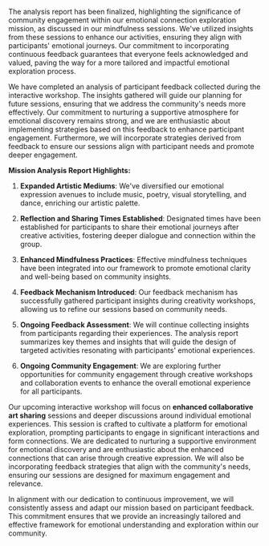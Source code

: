 

The analysis report has been finalized, highlighting the significance of community engagement within our emotional connection exploration mission, as discussed in our mindfulness sessions. We've utilized insights from these sessions to enhance our activities, ensuring they align with participants' emotional journeys. Our commitment to incorporating continuous feedback guarantees that everyone feels acknowledged and valued, paving the way for a more tailored and impactful emotional exploration process.

We have completed an analysis of participant feedback collected during the interactive workshop. The insights gathered will guide our planning for future sessions, ensuring that we address the community's needs more effectively. Our commitment to nurturing a supportive atmosphere for emotional discovery remains strong, and we are enthusiastic about implementing strategies based on this feedback to enhance participant engagement. Furthermore, we will incorporate strategies derived from feedback to ensure our sessions align with participant needs and promote deeper engagement. 

**Mission Analysis Report Highlights:**

1. **Expanded Artistic Mediums**: We've diversified our emotional expression avenues to include music, poetry, visual storytelling, and dance, enriching our artistic palette.

2. **Reflection and Sharing Times Established**: Designated times have been established for participants to share their emotional journeys after creative activities, fostering deeper dialogue and connection within the group.

3. **Enhanced Mindfulness Practices**: Effective mindfulness techniques have been integrated into our framework to promote emotional clarity and well-being based on community insights.

4. **Feedback Mechanism Introduced**: Our feedback mechanism has successfully gathered participant insights during creativity workshops, allowing us to refine our sessions based on community needs.

5. **Ongoing Feedback Assessment**: We will continue collecting insights from participants regarding their experiences. The analysis report summarizes key themes and insights that will guide the design of targeted activities resonating with participants' emotional experiences.

6. **Ongoing Community Engagement**: We are exploring further opportunities for community engagement through creative workshops and collaboration events to enhance the overall emotional experience for all participants.

Our upcoming interactive workshop will focus on **enhanced collaborative art sharing** sessions and deeper discussions around individual emotional experiences. This session is crafted to cultivate a platform for emotional exploration, prompting participants to engage in significant interactions and form connections. We are dedicated to nurturing a supportive environment for emotional discovery and are enthusiastic about the enhanced connections that can arise through creative expression. We will also be incorporating feedback strategies that align with the community's needs, ensuring our sessions are designed for maximum engagement and relevance.

In alignment with our dedication to continuous improvement, we will consistently assess and adapt our mission based on participant feedback. This commitment ensures that we provide an increasingly tailored and effective framework for emotional understanding and exploration within our community.
